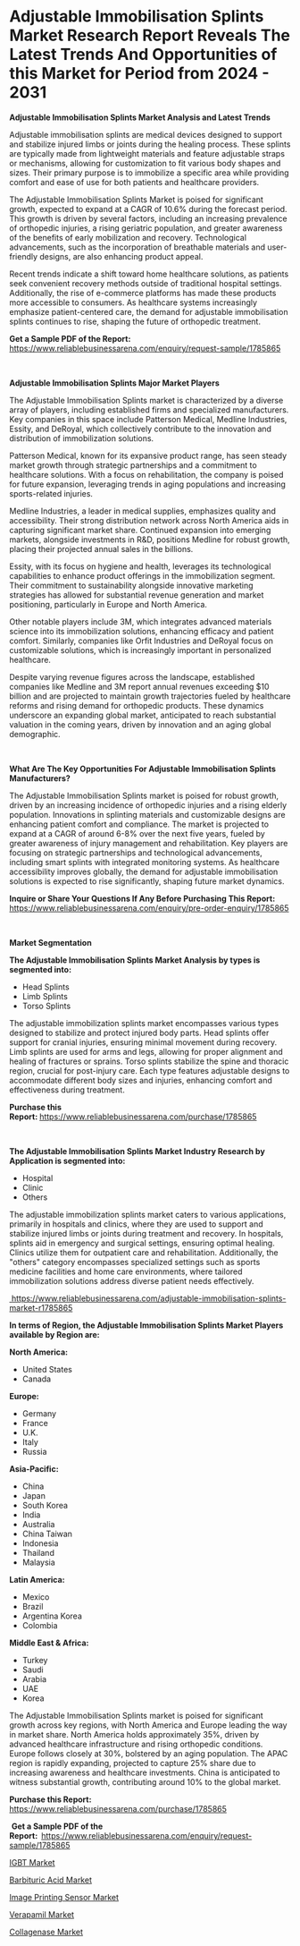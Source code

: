 <p><h1>Adjustable Immobilisation Splints Market Research Report Reveals The Latest Trends And Opportunities of this Market for Period from 2024 - 2031</h1></p><p><strong>Adjustable Immobilisation Splints Market Analysis and Latest Trends</strong></p>
<p><p>Adjustable immobilisation splints are medical devices designed to support and stabilize injured limbs or joints during the healing process. These splints are typically made from lightweight materials and feature adjustable straps or mechanisms, allowing for customization to fit various body shapes and sizes. Their primary purpose is to immobilize a specific area while providing comfort and ease of use for both patients and healthcare providers.</p><p>The Adjustable Immobilisation Splints Market is poised for significant growth, expected to expand at a CAGR of 10.6% during the forecast period. This growth is driven by several factors, including an increasing prevalence of orthopedic injuries, a rising geriatric population, and greater awareness of the benefits of early mobilization and recovery. Technological advancements, such as the incorporation of breathable materials and user-friendly designs, are also enhancing product appeal.</p><p>Recent trends indicate a shift toward home healthcare solutions, as patients seek convenient recovery methods outside of traditional hospital settings. Additionally, the rise of e-commerce platforms has made these products more accessible to consumers. As healthcare systems increasingly emphasize patient-centered care, the demand for adjustable immobilisation splints continues to rise, shaping the future of orthopedic treatment.</p></p>
<p><strong>Get a Sample PDF of the Report:&nbsp;</strong> <a href="https://www.reliablebusinessarena.com/enquiry/request-sample/1785865?utm_campaign=1172&utm_medium=2&utm_source=Github&utm_content=ia&utm_term=09102024&utm_id=adjustable-immobilisation-splints">https://www.reliablebusinessarena.com/enquiry/request-sample/1785865</a></p>
<p>&nbsp;</p>
<p><strong>Adjustable Immobilisation Splints Major Market Players</strong></p>
<p><p>The Adjustable Immobilisation Splints market is characterized by a diverse array of players, including established firms and specialized manufacturers. Key companies in this space include Patterson Medical, Medline Industries, Essity, and DeRoyal, which collectively contribute to the innovation and distribution of immobilization solutions.</p><p>Patterson Medical, known for its expansive product range, has seen steady market growth through strategic partnerships and a commitment to healthcare solutions. With a focus on rehabilitation, the company is poised for future expansion, leveraging trends in aging populations and increasing sports-related injuries.</p><p>Medline Industries, a leader in medical supplies, emphasizes quality and accessibility. Their strong distribution network across North America aids in capturing significant market share. Continued expansion into emerging markets, alongside investments in R&D, positions Medline for robust growth, placing their projected annual sales in the billions.</p><p>Essity, with its focus on hygiene and health, leverages its technological capabilities to enhance product offerings in the immobilization segment. Their commitment to sustainability alongside innovative marketing strategies has allowed for substantial revenue generation and market positioning, particularly in Europe and North America.</p><p>Other notable players include 3M, which integrates advanced materials science into its immobilization solutions, enhancing efficacy and patient comfort. Similarly, companies like Orfit Industries and DeRoyal focus on customizable solutions, which is increasingly important in personalized healthcare.</p><p>Despite varying revenue figures across the landscape, established companies like Medline and 3M report annual revenues exceeding $10 billion and are projected to maintain growth trajectories fueled by healthcare reforms and rising demand for orthopedic products. These dynamics underscore an expanding global market, anticipated to reach substantial valuation in the coming years, driven by innovation and an aging global demographic.</p></p>
<p>&nbsp;</p>
<p><strong>What Are The Key Opportunities For Adjustable Immobilisation Splints Manufacturers?</strong></p>
<p><p>The Adjustable Immobilisation Splints market is poised for robust growth, driven by an increasing incidence of orthopedic injuries and a rising elderly population. Innovations in splinting materials and customizable designs are enhancing patient comfort and compliance. The market is projected to expand at a CAGR of around 6-8% over the next five years, fueled by greater awareness of injury management and rehabilitation. Key players are focusing on strategic partnerships and technological advancements, including smart splints with integrated monitoring systems. As healthcare accessibility improves globally, the demand for adjustable immobilisation solutions is expected to rise significantly, shaping future market dynamics.</p></p>
<p><strong>Inquire or Share Your Questions If Any Before Purchasing This Report:</strong> <a href="https://www.reliablebusinessarena.com/enquiry/pre-order-enquiry/1785865?utm_campaign=1172&utm_medium=2&utm_source=Github&utm_content=ia&utm_term=09102024&utm_id=adjustable-immobilisation-splints">https://www.reliablebusinessarena.com/enquiry/pre-order-enquiry/1785865</a></p>
<p>&nbsp;</p>
<p><strong>Market Segmentation</strong></p>
<p><strong>The Adjustable Immobilisation Splints Market Analysis by types is segmented into:</strong></p>
<p><ul><li>Head Splints</li><li>Limb Splints</li><li>Torso Splints</li></ul></p>
<p><p>The adjustable immobilization splints market encompasses various types designed to stabilize and protect injured body parts. Head splints offer support for cranial injuries, ensuring minimal movement during recovery. Limb splints are used for arms and legs, allowing for proper alignment and healing of fractures or sprains. Torso splints stabilize the spine and thoracic region, crucial for post-injury care. Each type features adjustable designs to accommodate different body sizes and injuries, enhancing comfort and effectiveness during treatment.</p></p>
<p><strong>Purchase this Report:&nbsp;</strong><a href="https://www.reliablebusinessarena.com/purchase/1785865?utm_campaign=1172&utm_medium=2&utm_source=Github&utm_content=ia&utm_term=09102024&utm_id=adjustable-immobilisation-splints">https://www.reliablebusinessarena.com/purchase/1785865</a></p>
<p>&nbsp;</p>
<p><strong>The Adjustable Immobilisation Splints Market Industry Research by Application is segmented into:</strong></p>
<p><ul><li>Hospital</li><li>Clinic</li><li>Others</li></ul></p>
<p><p>The adjustable immobilization splints market caters to various applications, primarily in hospitals and clinics, where they are used to support and stabilize injured limbs or joints during treatment and recovery. In hospitals, splints aid in emergency and surgical settings, ensuring optimal healing. Clinics utilize them for outpatient care and rehabilitation. Additionally, the "others" category encompasses specialized settings such as sports medicine facilities and home care environments, where tailored immobilization solutions address diverse patient needs effectively.</p></p>
<p><a href="https://www.reliablebusinessarena.com/adjustable-immobilisation-splints-market-r1785865?utm_campaign=1172&utm_medium=2&utm_source=Github&utm_content=ia&utm_term=09102024&utm_id=adjustable-immobilisation-splints">&nbsp;https://www.reliablebusinessarena.com/adjustable-immobilisation-splints-market-r1785865</a></p>
<p><strong>In terms of Region, the Adjustable Immobilisation Splints Market Players available by Region are:</strong></p>
<p>
    <p> <strong> North America: </strong>
        <ul>
            <li>United States</li>
            <li>Canada</li>
        </ul>
        </p> 
    <p> <strong> Europe: </strong>
        <ul>
            <li>Germany</li>
            <li>France</li>
            <li>U.K.</li>
            <li>Italy</li>
            <li>Russia</li>
        </ul>
        </p> 
    <p> <strong> Asia-Pacific: </strong>
        <ul>
            <li>China</li>
            <li>Japan</li>
            <li>South Korea</li>
            <li>India</li>
            <li>Australia</li>
            <li>China Taiwan</li>
            <li>Indonesia</li>
            <li>Thailand</li>
            <li>Malaysia</li>
        </ul>
        </p> 
    <p> <strong> Latin America: </strong>
        <ul>
            <li>Mexico</li>
            <li>Brazil</li>
            <li>Argentina Korea</li>
            <li>Colombia</li>
        </ul>
        </p> 
    <p> <strong> Middle East & Africa: </strong>
        <ul>
            <li>Turkey</li>
            <li>Saudi</li>
            <li>Arabia</li>
            <li>UAE</li>
            <li>Korea</li>
        </ul>
    </p>
    </p>
<p><p>The Adjustable Immobilisation Splints market is poised for significant growth across key regions, with North America and Europe leading the way in market share. North America holds approximately 35%, driven by advanced healthcare infrastructure and rising orthopedic conditions. Europe follows closely at 30%, bolstered by an aging population. The APAC region is rapidly expanding, projected to capture 25% share due to increasing awareness and healthcare investments. China is anticipated to witness substantial growth, contributing around 10% to the global market.</p></p>
<p><strong>Purchase this Report: </strong><a href="https://www.reliablebusinessarena.com/purchase/1785865?utm_campaign=1172&utm_medium=2&utm_source=Github&utm_content=ia&utm_term=09102024&utm_id=adjustable-immobilisation-splints">https://www.reliablebusinessarena.com/purchase/1785865</a></p>
<p>&nbsp;<strong>Get a Sample PDF of the Report:&nbsp;&nbsp;</strong><a href="https://www.reliablebusinessarena.com/enquiry/request-sample/1785865?utm_campaign=1172&utm_medium=2&utm_source=Github&utm_content=ia&utm_term=09102024&utm_id=adjustable-immobilisation-splints">https://www.reliablebusinessarena.com/enquiry/request-sample/1785865</a></p>
<p><strong></strong></p>
<p><p><a href="https://www.linkedin.com/pulse/driving-forces-global-igbt-market-trends-applications-regional-oqxbc?utm_campaign=1172&utm_medium=2&utm_source=Github&utm_content=ia&utm_term=09102024&utm_id=adjustable-immobilisation-splints">IGBT Market</a></p><p><a href="https://www.linkedin.com/pulse/barbituric-acid-market-emerging-trends-future-prospects-period-oxv7f?utm_campaign=1172&utm_medium=2&utm_source=Github&utm_content=ia&utm_term=09102024&utm_id=adjustable-immobilisation-splints">Barbituric Acid Market</a></p><p><a href="https://github.com/julyju69/Market-Research-Report-List-5/blob/main/image-printing-sensor-market.md?utm_campaign=1172&utm_medium=2&utm_source=Github&utm_content=ia&utm_term=09102024&utm_id=adjustable-immobilisation-splints">Image Printing Sensor Market</a></p><p><a href="https://www.linkedin.com/pulse/decoding-verapamil-industry-dynamics-strategic-imperatives-nvw1f?utm_campaign=1172&utm_medium=2&utm_source=Github&utm_content=ia&utm_term=09102024&utm_id=adjustable-immobilisation-splints">Verapamil Market</a></p><p><a href="https://www.linkedin.com/pulse/driving-forces-global-collagenase-market-trends-applications-fa2qf?utm_campaign=1172&utm_medium=2&utm_source=Github&utm_content=ia&utm_term=09102024&utm_id=adjustable-immobilisation-splints">Collagenase Market</a></p></p>
